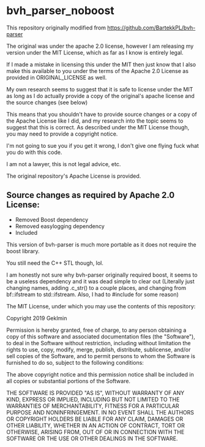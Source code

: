 # bvh_parser_noboost

This repository originally modified from https://github.com/BartekkPL/bvh-parser

The original was under the apache 2.0 license, however I am releasing my version under the MIT License, which as far as I know is entirely legal.

If I made a mistake in licensing this under the MIT then just know that I also make this available to you under the terms of the Apache 2.0 License as provided in ORIGINAL_LICENSE as well.

My own research seems to suggest that it is safe to license under the MIT as long as I do actually provide a copy of the original's apache license and the source changes (see below)

This means that you shouldn't have to provide source changes or a copy of the Apache License like I did, and my research into the topic seems to suggest that this is correct. As described under the MIT License though, you may need to provide a copyright notice.

I'm not going to sue you if you get it wrong, I don't give one flying fuck what you do with this code.

I am not a lawyer, this is not legal advice, etc.

The original repository's Apache License is provided.

## Source changes as required by Apache 2.0 License:
* Removed Boost dependency
* Removed easylogging dependency
* Included <Iterator>

This version of bvh-parser is much more portable as it does not require the boost library.

You still need the C++ STL though, lol.

I am honestly not sure why bvh-parser originally required boost, it seems to be a useless dependency and it was dead simple to clear out (Literally just changing names, adding .c_str() to a couple places, and changing from bf::ifstream to std::ifstream. Also, I had to #include <iterator> for some reason)


The MIT License, under which you may use the contents of this repository:

Copyright 2019 Geklmin

Permission is hereby granted, free of charge, to any person obtaining a copy of this software and associated documentation files (the "Software"), to deal in the Software without restriction, including without limitation the rights to use, copy, modify, merge, publish, distribute, sublicense, and/or sell copies of the Software, and to permit persons to whom the Software is furnished to do so, subject to the following conditions:

The above copyright notice and this permission notice shall be included in all copies or substantial portions of the Software.

THE SOFTWARE IS PROVIDED "AS IS", WITHOUT WARRANTY OF ANY KIND, EXPRESS OR IMPLIED, INCLUDING BUT NOT LIMITED TO THE WARRANTIES OF MERCHANTABILITY, FITNESS FOR A PARTICULAR PURPOSE AND NONINFRINGEMENT. IN NO EVENT SHALL THE AUTHORS OR COPYRIGHT HOLDERS BE LIABLE FOR ANY CLAIM, DAMAGES OR OTHER LIABILITY, WHETHER IN AN ACTION OF CONTRACT, TORT OR OTHERWISE, ARISING FROM, OUT OF OR IN CONNECTION WITH THE SOFTWARE OR THE USE OR OTHER DEALINGS IN THE SOFTWARE.